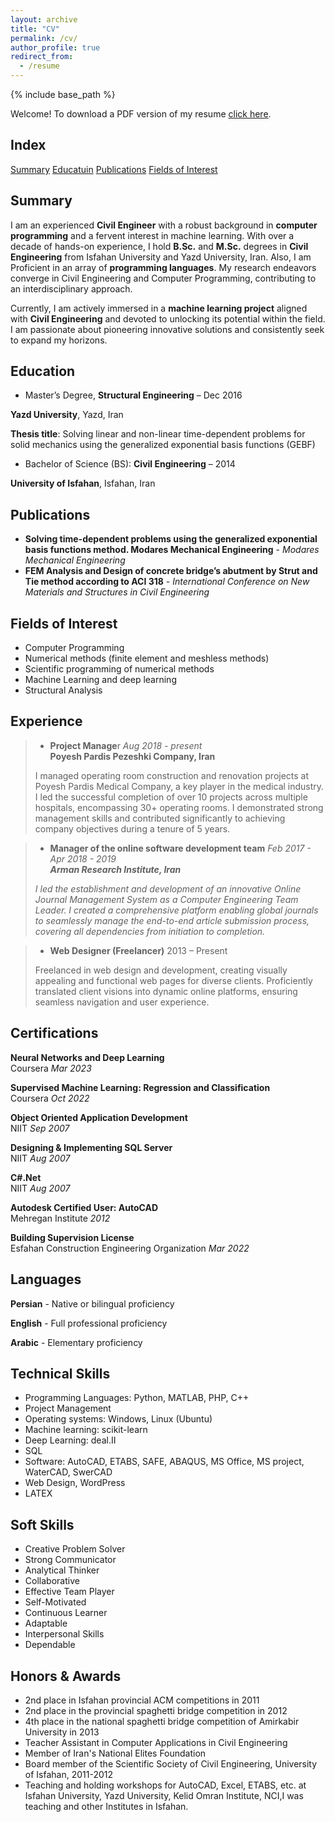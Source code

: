 ```yaml
---
layout: archive
title: "CV"
permalink: /cv/
author_profile: true
redirect_from:
  - /resume
---
```


{% include base_path %}

Welcome! To download a PDF version of my resume [click here](https://mjbahonar.github.io/files/CV.pdf).


## Index

[Summary](#summary)
[Educatuin](#education)
[Publications](#publications)
[Fields of Interest](#fields-of-interest)

## Summary

I am an experienced **Civil Engineer** with a robust background in **computer programming** and a fervent interest in machine learning. With over a decade of hands-on experience, I hold **B.Sc.** and **M.Sc.** degrees in **Civil Engineering** from Isfahan University and Yazd University, Iran. Also, I am Proficient in an array of **programming languages**. My research endeavors converge in Civil Engineering and Computer Programming, contributing to an interdisciplinary approach.

Currently, I am actively immersed in a **machine learning project** aligned with **Civil Engineering** and devoted to unlocking its potential within the field. I am passionate about pioneering innovative solutions and consistently seek to expand my horizons.

## Education

*   Master’s Degree, **Structural Engineering** – Dec 2016

**Yazd University**, Yazd, Iran

**Thesis title**: Solving linear and non-linear time-dependent problems for solid mechanics using the generalized exponential basis functions (GEBF)

*   Bachelor of Science (BS): **Civil Engineering** – 2014

**University of Isfahan**, Isfahan, Iran

## Publications

*   **Solving time-dependent problems using the generalized exponential basis functions method. Modares Mechanical Engineering** - _Modares Mechanical Engineering_
*   **FEM Analysis and Design of concrete bridge’s abutment by Strut and Tie method according to ACI 318** - _International Conference on New Materials and Structures in Civil Engineering_

## Fields of Interest

*   Computer Programming
*   Numerical methods (finite element and meshless methods)
*   Scientific programming of numerical methods
*   Machine Learning and deep learning
*   Structural Analysis

## Experience

> *   **Project Manage**r _Aug 2018 - present_  
>     **Poyesh Pardis Pezeshki Company, Iran**
> 
> I managed operating room construction and renovation projects at Poyesh Pardis Medical Company, a key player in the medical industry. I led the successful completion of over 10 projects across multiple hospitals, encompassing 30+ operating rooms. I demonstrated strong management skills and contributed significantly to achieving company objectives during a tenure of 5 years.

> *   **Manager of the online software development team** _Feb 2017 - Apr 2018 - 2019_  
>     _**Arman Research Institute, Iran**_
> 
> _I led the establishment and development of an innovative Online Journal Management System as a Computer Engineering Team Leader. I created a comprehensive platform enabling global journals to seamlessly manage the end-to-end article submission process, covering all dependencies from initiation to completion._

> *   **Web Designer (Freelancer)** 2013 – Present
> 
> Freelanced in web design and development, creating visually appealing and functional web pages for diverse clients. Proficiently translated client visions into dynamic online platforms, ensuring seamless navigation and user experience.

## Certifications

**Neural Networks and Deep Learning**  
Coursera _Mar 2023_

**Supervised Machine Learning: Regression and Classification**  
Coursera _Oct 2022_

**Object Oriented Application Development**  
NIIT _Sep 2007_

**Designing & Implementing SQL Server**  
NIIT _Aug 2007_

**C#.Net**  
NIIT _Aug 2007_

**Autodesk Certified User: AutoCAD**  
Mehregan Institute _2012_

**Building Supervision License**  
Esfahan Construction Engineering Organization _Mar 2022_

## Languages

**Persian** - Native or bilingual proficiency

**English** - Full professional proficiency

**Arabic** - Elementary proficiency

## Technical Skills

*   Programming Languages: Python, MATLAB, PHP, C++
*   Project Management
*   Operating systems: Windows, Linux (Ubuntu)
*   Machine learning: scikit-learn
*   Deep Learning: deal.II
*   SQL
*   Software: AutoCAD, ETABS, SAFE, ABAQUS, MS Office, MS project, WaterCAD, SwerCAD
*   Web Design, WordPress
*   LATEX

## Soft Skills

*   Creative Problem Solver
*   Strong Communicator
*   Analytical Thinker
*   Collaborative
*   Effective Team Player
*   Self-Motivated
*   Continuous Learner
*   Adaptable
*   Interpersonal Skills
*   Dependable

## Honors & Awards

*   2nd place in Isfahan provincial ACM competitions in 2011
*   2nd place in the provincial spaghetti bridge competition in 2012
*   4th place in the national spaghetti bridge competition of Amirkabir University in 2013
*   Teacher Assistant in Computer Applications in Civil Engineering
*   Member of Iran's National Elites Foundation
*   Board member of the Scientific Society of Civil Engineering, University of Isfahan, 2011-2012
*   Teaching and holding workshops for AutoCAD, Excel, ETABS, etc. at Isfahan University, Yazd University, Kelid Omran Institute, NCI,I was teaching and other Institutes in Isfahan.